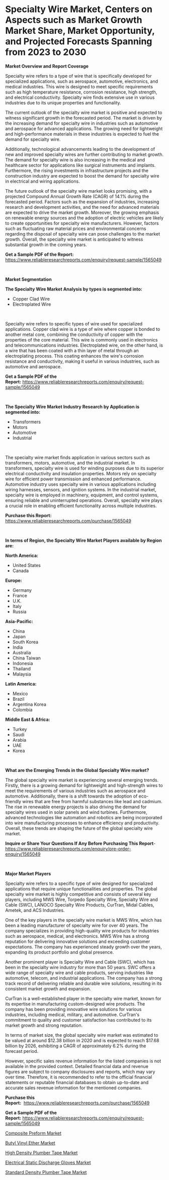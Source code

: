 <p><h1>Specialty Wire Market, Centers on Aspects such as Market Growth Market Share, Market Opportunity, and Projected Forecasts Spanning from 2023 to 2030</h1></p><p><strong>Market Overview and Report Coverage</strong></p>
<p><p>Specialty wire refers to a type of wire that is specifically developed for specialized applications, such as aerospace, automotive, electronics, and medical industries. This wire is designed to meet specific requirements such as high temperature resistance, corrosion resistance, high strength, and electrical conductivity. Specialty wire finds extensive use in various industries due to its unique properties and functionality.</p><p>The current outlook of the specialty wire market is positive and expected to witness significant growth in the forecasted period. The market is driven by the increasing demand for specialty wire in industries such as automotive and aerospace for advanced applications. The growing need for lightweight and high-performance materials in these industries is expected to fuel the demand for specialty wire.</p><p>Additionally, technological advancements leading to the development of new and improved specialty wires are further contributing to market growth. The demand for specialty wire is also increasing in the medical and healthcare sector for applications like surgical instruments and implants. Furthermore, the rising investments in infrastructure projects and the construction industry are expected to boost the demand for specialty wire in electrical and wiring applications.</p><p>The future outlook of the specialty wire market looks promising, with a projected Compound Annual Growth Rate (CAGR) of 14.1% during the forecasted period. Factors such as the expansion of industries, increasing research and development activities, and the need for advanced materials are expected to drive the market growth. Moreover, the growing emphasis on renewable energy sources and the adoption of electric vehicles are likely to create opportunities for specialty wire manufacturers. However, factors such as fluctuating raw material prices and environmental concerns regarding the disposal of specialty wire can pose challenges to the market growth. Overall, the specialty wire market is anticipated to witness substantial growth in the coming years.</p></p>
<p><strong>Get a Sample PDF of the Report:</strong> <a href="https://www.reliableresearchreports.com/enquiry/request-sample/1565049">https://www.reliableresearchreports.com/enquiry/request-sample/1565049</a></p>
<p>&nbsp;</p>
<p><strong>Market Segmentation</strong></p>
<p><strong>The Specialty Wire Market Analysis by types is segmented into:</strong></p>
<p><ul><li>Copper Clad Wire</li><li>Electroplated Wire</li></ul></p>
<p>&nbsp;</p>
<p><p>Specialty wire refers to specific types of wire used for specialized applications. Copper clad wire is a type of wire where copper is bonded to another metal core, combining the conductivity of copper with the properties of the core material. This wire is commonly used in electronics and telecommunications industries. Electroplated wire, on the other hand, is a wire that has been coated with a thin layer of metal through an electroplating process. This coating enhances the wire's corrosion resistance and conductivity, making it useful in various industries, such as automotive and aerospace.</p></p>
<p><strong>Get a Sample PDF of the Report:</strong>&nbsp;<a href="https://www.reliableresearchreports.com/enquiry/request-sample/1565049">https://www.reliableresearchreports.com/enquiry/request-sample/1565049</a></p>
<p>&nbsp;</p>
<p><strong>The Specialty Wire Market Industry Research by Application is segmented into:</strong></p>
<p><ul><li>Transformers</li><li>Motors</li><li>Automotive</li><li>Industrial</li></ul></p>
<p>&nbsp;</p>
<p><p>The specialty wire market finds application in various sectors such as transformers, motors, automotive, and the industrial market. In transformers, specialty wire is used for winding purposes due to its superior electrical conductivity and insulation properties. Motors rely on specialty wire for efficient power transmission and enhanced performance. Automotive industry uses specialty wire in various applications including wiring harnesses, sensors, and ignition systems. In the industrial market, specialty wire is employed in machinery, equipment, and control systems, ensuring reliable and uninterrupted operations. Overall, specialty wire plays a crucial role in enabling efficient functionality across multiple industries.</p></p>
<p><strong>Purchase this Report:</strong>&nbsp; <a href="https://www.reliableresearchreports.com/purchase/1565049">https://www.reliableresearchreports.com/purchase/1565049</a></p>
<p>&nbsp;</p>
<p><strong>In terms of Region, the Specialty Wire Market Players available by Region are:</strong></p>
<p>
    <p> <strong> North America: </strong>
        <ul>
            <li>United States</li>
            <li>Canada</li>
        </ul>
        </p> 
    <p> <strong> Europe: </strong>
        <ul>
            <li>Germany</li>
            <li>France</li>
            <li>U.K.</li>
            <li>Italy</li>
            <li>Russia</li>
        </ul>
        </p> 
    <p> <strong> Asia-Pacific: </strong>
        <ul>
            <li>China</li>
            <li>Japan</li>
            <li>South Korea</li>
            <li>India</li>
            <li>Australia</li>
            <li>China Taiwan</li>
            <li>Indonesia</li>
            <li>Thailand</li>
            <li>Malaysia</li>
        </ul>
        </p> 
    <p> <strong> Latin America: </strong>
        <ul>
            <li>Mexico</li>
            <li>Brazil</li>
            <li>Argentina Korea</li>
            <li>Colombia</li>
        </ul>
        </p> 
    <p> <strong> Middle East & Africa: </strong>
        <ul>
            <li>Turkey</li>
            <li>Saudi</li>
            <li>Arabia</li>
            <li>UAE</li>
            <li>Korea</li>
        </ul>
    </p>
    </p>
<p>&nbsp;</p>
<p><strong>What are the Emerging Trends in the Global Specialty Wire market?</strong></p>
<p><p>The global specialty wire market is experiencing several emerging trends. Firstly, there is a growing demand for lightweight and high-strength wires to meet the requirements of various industries such as aerospace and automotive. Additionally, there is a shift towards the adoption of eco-friendly wires that are free from harmful substances like lead and cadmium. The rise in renewable energy projects is also driving the demand for specialty wires used in solar panels and wind turbines. Furthermore, advanced technologies like automation and robotics are being incorporated into wire manufacturing processes to enhance efficiency and productivity. Overall, these trends are shaping the future of the global specialty wire market.</p></p>
<p><strong>Inquire or Share Your Questions If Any Before Purchasing This Report</strong>- <a href="https://www.reliableresearchreports.com/enquiry/pre-order-enquiry/1565049">https://www.reliableresearchreports.com/enquiry/pre-order-enquiry/1565049</a></p>
<p>&nbsp;</p>
<p><strong>Major Market Players</strong></p>
<p><p>Specialty wire refers to a specific type of wire designed for specialized applications that require unique functionalities and properties. The global specialty wire market is highly competitive and consists of several key players, including MWS Wire, Torpedo Specialty Wire, Specialty Wire and Cable (SWC), LANOCO Specialty Wire Products, CurTran, Midal Cables, Ametek, and ACS Industries.</p><p>One of the key players in the specialty wire market is MWS Wire, which has been a leading manufacturer of specialty wire for over 40 years. The company specializes in providing high-quality wire products for industries such as aerospace, medical, and electronics. MWS Wire has a strong reputation for delivering innovative solutions and exceeding customer expectations. The company has experienced steady growth over the years, expanding its product portfolio and global presence.</p><p>Another prominent player is Specialty Wire and Cable (SWC), which has been in the specialty wire industry for more than 50 years. SWC offers a wide range of specialty wire and cable products, serving industries like automotive, telecom, and industrial applications. The company has a strong track record of delivering reliable and durable wire solutions, resulting in its consistent market growth and expansion.</p><p>CurTran is a well-established player in the specialty wire market, known for its expertise in manufacturing custom-designed wire products. The company has been providing innovative wire solutions for various industries, including medical, military, and automotive. CurTran's commitment to quality and customer satisfaction has contributed to its market growth and strong reputation.</p><p>In terms of market size, the global specialty wire market was estimated to be valued at around $12.38 billion in 2020 and is expected to reach $17.68 billion by 2026, exhibiting a CAGR of approximately 6.2% during the forecast period.</p><p>However, specific sales revenue information for the listed companies is not available in the provided context. Detailed financial data and revenue figures are subject to company disclosures and reports, which may vary over time. Therefore, it is recommended to refer to the official financial statements or reputable financial databases to obtain up-to-date and accurate sales revenue information for the mentioned companies.</p></p>
<p><strong>Purchase this Report:</strong>&nbsp;&nbsp;<a href="https://www.reliableresearchreports.com/purchase/1565049">https://www.reliableresearchreports.com/purchase/1565049</a></p>
<p></p>
<p><strong>Get a Sample PDF of the Report:</strong>&nbsp;<a href="https://www.reliableresearchreports.com/enquiry/request-sample/1565049">https://www.reliableresearchreports.com/enquiry/request-sample/1565049</a></p>
<p><p><a href="https://github.com/RoccoManning/Market-Research-Report-List-2/blob/main/composite-preform-market.md">Composite Preform Market</a></p><p><a href="https://github.com/NorbertYates/Market-Research-Report-List-2/blob/main/butyl-vinyl-ether-market.md">Butyl Vinyl Ether Market</a></p><p><a href="https://issuu.com/reportprime-2/docs/high-density-plumber-tape-market-size-2030.pptx">High Density Plumber Tape Market</a></p><p><a href="https://issuu.com/reportprime-2/docs/electrical-static-discharge-gloves-market-size-203">Electrical Static Discharge Gloves Market</a></p><p><a href="https://issuu.com/reportprime-2/docs/standard-density-plumber-tape-market-size-2030.ppt">Standard Density Plumber Tape Market</a></p></p>